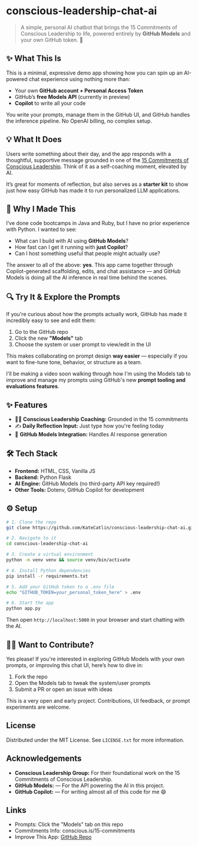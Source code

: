 # conscious-leadership-chat-ai

> A simple, personal AI chatbot that brings the 15 Commitments of Conscious Leadership to life,  powered entirely by **GitHub Models** and your own GitHub token. 🎉

## ✨ What This Is

This is a minimal, expressive demo app showing how you can spin up an AI-powered chat experience using nothing more than:

- Your own **GitHub account + Personal Access Token**
- GitHub’s **free Models API** (currently in preview)
- **Copilot** to write all your code

You write your prompts, manage them in the GitHub UI, and GitHub handles the inference pipeline. No OpenAI billing, no complex setup.

## 💡 What It Does

Users write something about their day, and the app responds with a thoughtful, supportive message grounded in one of the [15 Commitments of Conscious Leadership](https://conscious.is/15-commitments). Think of it as a self-coaching moment, elevated by AI.

It’s great for moments of reflection, but also serves as a **starter kit** to show just how easy GitHub has made it to run personalized LLM applications.

## 🔧 Why I Made This

I’ve done code bootcamps in Java and Ruby, but I have no prior experience with Python. I wanted to see:

- What can I build with AI using **GitHub Models**?
- How fast can I get it running with **just Copilot**?
- Can I host something useful that people might actually use?

The answer to all of the above: **yes**. This app came together through Copilot-generated scaffolding, edits, and chat assistance — and GitHub Models is doing all the AI inference in real time behind the scenes.

## 🔍 Try It & Explore the Prompts

If you're curious about how the prompts actually work, GitHub has made it incredibly easy to see and edit them:

1. Go to the GitHub repo
2. Click the new **"Models"** tab
3. Choose the system or user prompt to view/edit in the UI

This makes collaborating on prompt design **way easier** — especially if you want to fine-tune tone, behavior, or structure as a team.

I'll be making a video soon walking through how I'm using the Models tab to improve and manage my prompts using GitHub's new **prompt tooling and evaluations features**.

## ✨ Features

- 🧘‍♀️ **Conscious Leadership Coaching:** Grounded in the 15 commitments
- ✍️ **Daily Reflection Input:** Just type how you're feeling today
- 🤖 **GitHub Models Integration:** Handles AI response generation

## 🛠 Tech Stack

- **Frontend:** HTML, CSS, Vanilla JS
- **Backend:** Python Flask
- **AI Engine:** GitHub Models (no third-party API key required!)
- **Other Tools:** Dotenv, GitHub Copilot for development

## ⚙️ Setup

```bash
# 1. Clone the repo
git clone https://github.com/KateCatlin/conscious-leadership-chat-ai.git

# 2. Navigate to it
cd conscious-leadership-chat-ai

# 3. Create a virtual environment
python -m venv venv && source venv/bin/activate

# 4. Install Python dependencies
pip install -r requirements.txt

# 5. Add your GitHub token to a .env file
echo "GITHUB_TOKEN=your_personal_token_here" > .env

# 6. Start the app
python app.py
```

Then open `http://localhost:5000` in your browser and start chatting with the AI.

## 🙋‍♀️ Want to Contribute?

Yes please! If you're interested in exploring GitHub Models with your own prompts, or improving this chat UI, here’s how to dive in:

1. Fork the repo
2. Open the Models tab to tweak the system/user prompts
3. Submit a PR or open an issue with ideas

This is a very open and early project. Contributions, UI feedback, or prompt experiments are welcome.

## License

Distributed under the MIT License. See `LICENSE.txt` for more information.

## Acknowledgements

*   **Conscious Leadership Group:** For their foundational work on the 15 Commitments of Conscious Leadership.
*   **GitHub Models:** — For the API powering the AI in this project. 
*   **GitHub Copilot:** — For writing almost all of this code for me 😄

## Links

- Prompts: Click the "Models" tab on this repo
- Commitments Info: conscious.is/15-commitments
- Improve This App: [GitHub Repo](https://github.com/KateCatlin/conscious-leadership-chat-ai)
